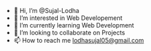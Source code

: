 - 👋 Hi, I’m @Sujal-Lodha
- 👀 I’m interested in Web Developement
- 🌱 I’m currently learning Web Development
- 💞️ I’m looking to collaborate on Projects
- 📫 How to reach me lodhasujal05@gmail.com

<!---
Sujal-Lodha/Sujal-Lodha is a ✨ special ✨ repository because its `README.md` (this file) appears on your GitHub profile.
You can click the Preview link to take a look at your changes.
--->
